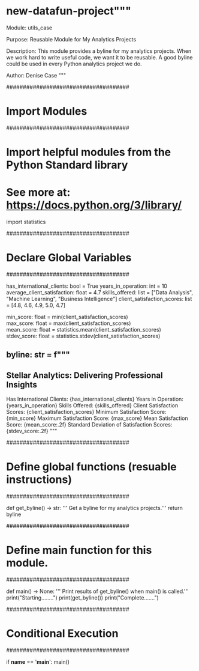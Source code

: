 # new-datafun-project"""
Module: utils_case

Purpose: Reusable Module for My Analytics Projects

Description: This module provides a byline for my analytics projects. 
When we work hard to write useful code, we want it to be reusable.
A good byline could be used in every Python analytics project we do.

Author: Denise Case
"""

#####################################
# Import Modules
#####################################

# Import helpful modules from the Python Standard library
# See more at: https://docs.python.org/3/library/

import statistics  

#####################################
# Declare Global Variables
#####################################

has_international_clients: bool = True
years_in_operation: int = 10
average_client_satisfaction: float = 4.7
skills_offered: list = ["Data Analysis", "Machine Learning", "Business Intelligence"]
client_satisfaction_scores: list = [4.8, 4.6, 4.9, 5.0, 4.7]

min_score: float = min(client_satisfaction_scores)  
max_score: float = max(client_satisfaction_scores)  
mean_score: float = statistics.mean(client_satisfaction_scores)  
stdev_score: float = statistics.stdev(client_satisfaction_scores)

byline: str = f"""
---------------------------------------------------------
Stellar Analytics: Delivering Professional Insights
---------------------------------------------------------
Has International Clients:  {has_international_clients}
Years in Operation:         {years_in_operation}
Skills Offered:             {skills_offered}
Client Satisfaction Scores: {client_satisfaction_scores}
Minimum Satisfaction Score: {min_score}
Maximum Satisfaction Score: {max_score}
Mean Satisfaction Score: {mean_score:.2f}
Standard Deviation of Satisfaction Scores: {stdev_score:.2f}
"""

#####################################
# Define global functions (resuable instructions)
#####################################

def get_byline() -> str:
    ''' Get a byline for my analytics projects.'''
    return byline

#####################################
# Define main function for this module.
#####################################

def main() -> None:
    ''' Print results of get_byline() when main() is called.'''
    print("Starting........")
    print(get_byline())
    print("Complete.......")

#####################################
# Conditional Execution
#####################################

if __name__ == '__main__':
    main()
